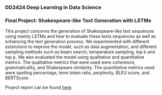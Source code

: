 ### DD2424 Deep Learning in Data Science
### Final Project: Shakespeare-like Text Generation with LSTMs
This project concerns the generation of Shakespeare-like text sequences using mainly LSTMs and how to evaluate these texts sequences as well as enhancing the text generation process. We experimented with different extensions to improve the model, such as data augmentation, and different sampling methods such as beam search, temperature sampling, top k and top p. We also evaluated the model using qualitative and quantitative metrics. The qualitative metrics that were used were coherence, grammaticality, and Shakespeare similarity. The quantitative metrics used were spelling percentage, term token ratio, perplexity, BLEU score, and BERTScore.

Project report can be found [here](https://github.com/antongorillam/DD2424-NLP-Project/blob/master/Final_Project_Report.pdf).
